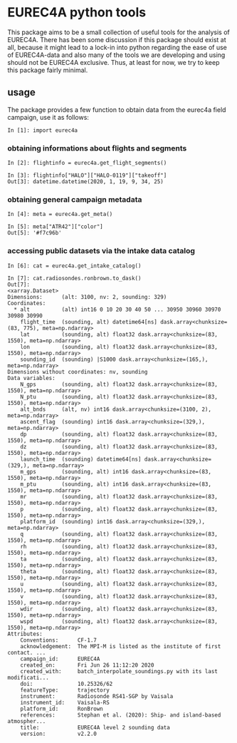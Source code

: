 # EUREC4A python tools

This package aims to be a small collection of useful tools for the analysis of EUREC4A. There has been some discussion if this package should exist at all, because it might lead to a lock-in into python regarding the ease of use of EUREC4A-data and also many of the tools we are developing and using should not be EUREC4A exclusive. Thus, at least for now, we try to keep this package fairly minimal.

## usage

The package provides a few function to obtain data from the eurec4a field campaign, use it as follows:

```ipython
In [1]: import eurec4a
```

### obtaining informations about flights and segments

```ipython
In [2]: flightinfo = eurec4a.get_flight_segments()

In [3]: flightinfo["HALO"]["HALO-0119"]["takeoff"]
Out[3]: datetime.datetime(2020, 1, 19, 9, 34, 25)
```

### obtaining general campaign metadata

```ipython
In [4]: meta = eurec4a.get_meta()

In [5]: meta["ATR42"]["color"]
Out[5]: '#f7c96b'
```

### accessing public datasets via the intake data catalog

```ipython
In [6]: cat = eurec4a.get_intake_catalog()

In [7]: cat.radiosondes.ronbrown.to_dask()
Out[7]:
<xarray.Dataset>
Dimensions:      (alt: 3100, nv: 2, sounding: 329)
Coordinates:
  * alt          (alt) int16 0 10 20 30 40 50 ... 30950 30960 30970 30980 30990
    flight_time  (sounding, alt) datetime64[ns] dask.array<chunksize=(83, 775), meta=np.ndarray>
    lat          (sounding, alt) float32 dask.array<chunksize=(83, 1550), meta=np.ndarray>
    lon          (sounding, alt) float32 dask.array<chunksize=(83, 1550), meta=np.ndarray>
    sounding_id  (sounding) |S1000 dask.array<chunksize=(165,), meta=np.ndarray>
Dimensions without coordinates: nv, sounding
Data variables:
    N_gps        (sounding, alt) float32 dask.array<chunksize=(83, 1550), meta=np.ndarray>
    N_ptu        (sounding, alt) float32 dask.array<chunksize=(83, 1550), meta=np.ndarray>
    alt_bnds     (alt, nv) int16 dask.array<chunksize=(3100, 2), meta=np.ndarray>
    ascent_flag  (sounding) int16 dask.array<chunksize=(329,), meta=np.ndarray>
    dp           (sounding, alt) float32 dask.array<chunksize=(83, 1550), meta=np.ndarray>
    dz           (sounding, alt) float32 dask.array<chunksize=(83, 1550), meta=np.ndarray>
    launch_time  (sounding) datetime64[ns] dask.array<chunksize=(329,), meta=np.ndarray>
    m_gps        (sounding, alt) int16 dask.array<chunksize=(83, 1550), meta=np.ndarray>
    m_ptu        (sounding, alt) int16 dask.array<chunksize=(83, 1550), meta=np.ndarray>
    mr           (sounding, alt) float32 dask.array<chunksize=(83, 1550), meta=np.ndarray>
    p            (sounding, alt) float32 dask.array<chunksize=(83, 1550), meta=np.ndarray>
    platform_id  (sounding) int16 dask.array<chunksize=(329,), meta=np.ndarray>
    q            (sounding, alt) float32 dask.array<chunksize=(83, 1550), meta=np.ndarray>
    rh           (sounding, alt) float32 dask.array<chunksize=(83, 1550), meta=np.ndarray>
    ta           (sounding, alt) float32 dask.array<chunksize=(83, 1550), meta=np.ndarray>
    theta        (sounding, alt) float32 dask.array<chunksize=(83, 1550), meta=np.ndarray>
    u            (sounding, alt) float32 dask.array<chunksize=(83, 1550), meta=np.ndarray>
    v            (sounding, alt) float32 dask.array<chunksize=(83, 1550), meta=np.ndarray>
    wdir         (sounding, alt) float32 dask.array<chunksize=(83, 1550), meta=np.ndarray>
    wspd         (sounding, alt) float32 dask.array<chunksize=(83, 1550), meta=np.ndarray>
Attributes:
    Conventions:      CF-1.7
    acknowledgement:  The MPI-M is listed as the institute of first contact. ...
    campaign_id:      EUREC4A
    created_on:       Fri Jun 26 11:12:20 2020
    created_with:     batch_interpolate_soundings.py with its last modificati...
    doi:              10.25326/62
    featureType:      trajectory
    instrument:       Radiosonde RS41-SGP by Vaisala
    instrument_id:    Vaisala-RS
    platform_id:      RonBrown
    references:       Stephan et al. (2020): Ship- and island-based atmospher...
    title:            EUREC4A level 2 sounding data
    version:          v2.2.0
```
